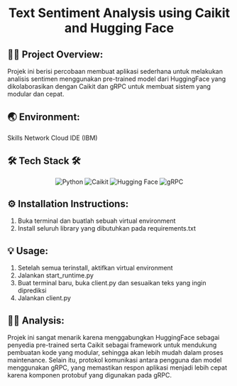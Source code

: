 <div align="center"><h1>Text Sentiment Analysis using Caikit and Hugging Face</h1></div>

## 👨‍🔧 Project Overview:
Projek ini berisi percobaan membuat aplikasi sederhana untuk melakukan
analisis sentimen menggunakan pre-trained model dari HuggingFace yang dikolaborasikan
dengan Caikit dan gRPC untuk membuat sistem yang modular dan cepat.

## 🌏 Environment:
Skills Network Cloud IDE (IBM)

## 🛠 Tech Stack 🛠
<div align="center">
    <img src="https://img.shields.io/badge/Python-3776AB?style=for-the-badge&logo=python&logoColor=white" alt="Python" />
    <img src="https://img.shields.io/badge/Caikit-1D5F74?style=for-the-badge&logo=undefined&logoColor=white" alt="Caikit" />
    <img src="https://img.shields.io/badge/Hugging_Face-FF6F20?style=for-the-badge&logo=Huggingface&logoColor=white" alt="Hugging Face" />
    <img src="https://img.shields.io/badge/gRPC-7A2D3E?style=for-the-badge&logo=grpc&logoColor=white" alt="gRPC" />
</div>

## ⚙ Installation Instructions:
1. Buka terminal dan buatlah sebuah virtual environment
2. Install seluruh library yang dibutuhkan pada requirements.txt

## 💡 Usage:
1. Setelah semua terinstall, aktifkan virtual environment
2. Jalankan start_runtime.py
3. Buat terminal baru, buka client.py dan sesuaikan teks yang ingin diprediksi
4. Jalankan client.py

## 🕵️‍♀️ Analysis:
Projek ini sangat menarik karena menggabungkan HuggingFace sebagai penyedia pre-trained
serta Caikit sebagai framework untuk mendukung pembuatan kode yang modular, sehingga
akan lebih mudah dalam proses maintenance. Selain itu, protokol komunikasi antara
pengguna dan model menggunakan gRPC, yang memastikan respon aplikasi menjadi lebih cepat
karena komponen protobuf yang digunakan pada gRPC.
